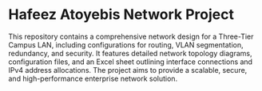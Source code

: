 # Hafeez Atoyebis Network Project
This repository contains a comprehensive network design for a Three-Tier Campus LAN, including configurations for routing, VLAN segmentation, redundancy, and security. It features detailed network topology diagrams, configuration files, and an Excel sheet outlining interface connections and IPv4 address allocations. The project aims to provide a scalable, secure, and high-performance enterprise network solution.
